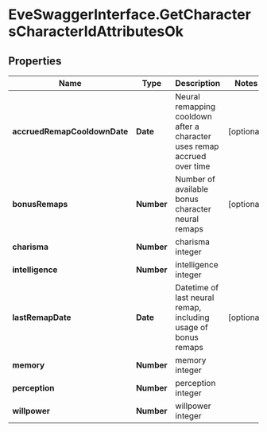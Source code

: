 # EveSwaggerInterface.GetCharactersCharacterIdAttributesOk

## Properties
Name | Type | Description | Notes
------------ | ------------- | ------------- | -------------
**accruedRemapCooldownDate** | **Date** | Neural remapping cooldown after a character uses remap accrued over time | [optional] 
**bonusRemaps** | **Number** | Number of available bonus character neural remaps | [optional] 
**charisma** | **Number** | charisma integer | 
**intelligence** | **Number** | intelligence integer | 
**lastRemapDate** | **Date** | Datetime of last neural remap, including usage of bonus remaps | [optional] 
**memory** | **Number** | memory integer | 
**perception** | **Number** | perception integer | 
**willpower** | **Number** | willpower integer | 


